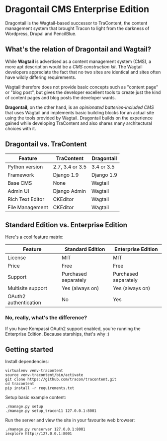 # Dragontail CMS Enterprise Edition

Dragontail is the Wagtail-based successor to TraContent, the content management system that brought Tracon to light from the darkness of Wordpress, Drupal and PencilBlue.

## What's the relation of Dragontail and Wagtail?

While **Wagtail** is advertised as a content management system (CMS), a more apt description would be a _CMS construction kit_. The Wagtail developers appreciate the fact that no two sites are identical and sites often have wildly differing requirements.

Wagtail therefore does not provide basic concepts such as "content page" or "blog post", but gives the developer excellent tools to create just the kind of content pages and blog posts the developer wants.

**Dragontail**, on the other hand, is an _opinionated batteries-included CMS_ that uses Wagtail and implements basic building blocks for an actual site using the tools provided by Wagtail. Dragontail builds on the experience gained while developing TraContent and also shares many architectural choices with it.

## Dragontail vs. TraContent

| Feature | TraContent | Dragontail |
|---------|------------|------------|
| Python version | 2.7, 3.4 or 3.5 | 3.4 or 3.5 |
| Framework | Django 1.9 | Django 1.9 |
| Base CMS | None | Wagtail |
| Admin UI | Django Admin | Wagtail |
| Rich Text Editor | CKEditor | Wagtail |
| File Management | CKEditor | Wagtail |

## Standard Edition vs. Enterprise Edition

Here's a cool feature matrix:

| Feature | Standard Edition | Enterprise Edition |
|---------|------------------|--------------------|
| License | MIT | MIT |
| Price | Free | Free |
| Support | Purchased separately | Purchased separately |
| Multisite support | Yes (always on) | Yes (always on) |
| OAuth2 authentication | No | Yes |

### No, really, what's the difference?

If you have Kompassi OAuth2 support enabled, you're running the Enterprise Edition. Because starships, that's why :)

## Getting started

Install dependencies:

    virtualenv venv-tracontent
    source venv-tracontent/bin/activate
    git clone https://github.com/tracon/tracontent.git
    cd tracontent
    pip install -r requirements.txt

Setup basic example content:

    ./manage.py setup
    ./manage.py setup_tracon11 127.0.0.1:8001

Run the server and view the site in your favourite web browser:

    ./manage.py runserver 127.0.0.1:8001
    iexplore http://127.0.0.1:8001